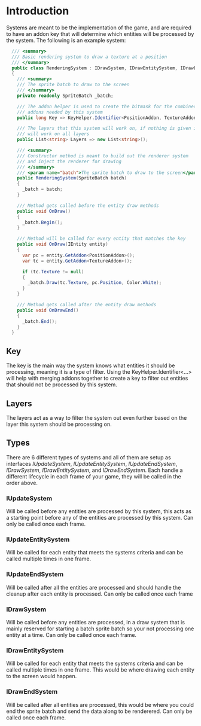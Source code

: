 # Introduction
Systems are meant to be the implementation of the game, and are required to have an addon key that will
determine which entities will be processed by the system.  The following is an example system:

```csharp
  /// <summary>
  /// Basic rendering system to draw a texture at a position
  /// </summary>
  public class RenderingSystem : IDrawSystem, IDrawEntitySystem, IDrawEndSystem
  {
    /// <summary>
    /// The sprite batch to draw to the screen
    /// </summary>
    private readonly SpriteBatch _batch;

    /// The addon helper is used to create the bitmask for the combined
    /// addons needed by this system
    public long Key => KeyHelper.Identifier<PositionAddon, TextureAddon>();

    /// The layers that this system will work on, if nothing is given it
    /// will work on all layers
    public List<string> Layers => new List<string>();

    /// <summary>
    /// Constructor method is meant to build out the renderer system
    /// and inject the renderer for drawing
    /// </summary>
    /// <param name="batch">The sprite batch to draw to the screen</param>
    public RenderingSystem(SpriteBatch batch)
    {
      _batch = batch;
    }

    /// Method gets called before the entity draw methods
    public void OnDraw()
    {
      _batch.Begin();
    }

    /// Method will be called for every entity that matches the key
    public void OnDraw(IEntity entity)
    {
      var pc = entity.GetAddon<PositionAddon>();
      var tc = entity.GetAddon<TextureAddon>();

      if (tc.Texture != null)
      {
        _batch.Draw(tc.Texture, pc.Position, Color.White);
      }
    }

    /// Method gets called after the entity draw methods
    public void OnDrawEnd()
    {
      _batch.End();
    }
  }
```
## Key
The key is the main way the system knows what entities it should be processing, meaning it is a type of filter.  Using the
KeyHelper.Identifier<...> will help with merging addons together to create a key to filter out entities that should not
be processed by this system.

## Layers
The layers act as a way to filter the system out even further based on the layer this system should be processing on.

## Types
There are 6 different types of systems and all of them are setup as interfaces *IUpdateSystem*, *IUpdateEntitySystem*,
*IUpdateEndSystem*, *IDrawSystem*, *IDrawEntitySystem*, and *IDrawEndSystem*.  Each handle a different lifecycle in each frame
of your game, they will be called in the order above.

### IUpdateSystem
Will be called before any entities are processed by this system, this acts as a starting point before any of the entities
are processed by this system.  Can only be called once each frame.

### IUpdateEntitySystem
Will be called for each entity that meets the systems criteria and can be called multiple times in one frame.

### IUpdateEndSystem
Will be called after all the entities are processed and should handle the cleanup after each entity is processed.  Can only
be called once each frame


### IDrawSystem
Will be called before any entities are processed, in a draw system that is mainly reserved for starting a batch sprite batch so
your not processing one entity at a time. Can only be called once each frame.

### IDrawEntitySystem
Will be called for each entity that meets the systems criteria and can be called multiple times in one frame.  This would be where
drawing each entity to the screen would happen.

### IDrawEndSystem
Will be called after all entities are processed, this would be where you could end the sprite batch and send the data along to be
renderered.  Can only be called once each frame.